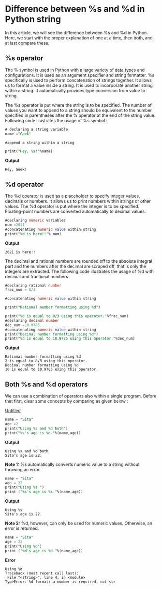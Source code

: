 # Difference between %s and %d in Python string

In this article, we will see the difference between %s and %d in Python. Here, we start with the proper explanation of one at a time, then both, and at last compare these.

## **%s operator**

The % symbol is used in Python with a large variety of data types and configurations. It is used as an argument specifier and string formatter. %s specifically is used to perform concatenation of strings 
together. It allows us to format a value inside a string. It is used to incorporate another string within a string. It automatically provides type conversion from value to string.

The %s operator is put where the string is to be specified. The number of values you want to append to a string should be equivalent to the number specified in parentheses after the % operator at the end of the string value. Following code illustrates the usage of %s symbol :

```sql
# declaring a string variable
name ="Geek"

#append a string within a string

print("Hey, %s!"%name)
```

**Output**

```
Hey, Geek!
```

## **%d operator**

The %d operator is used as a placeholder to specify integer values, decimals or numbers. It allows us to print numbers within strings or other values. The %d operator is put where the integer is to be 
specified. Floating-point numbers are converted automatically to decimal  values.

```sql
#declaring numeric variables
num =2021
#concatenating numeric value within string
print("%d is here!!"% num)
```

**Output**

```
2021 is here!!
```

The  decimal and rational numbers are rounded off to the absolute integral part and the numbers after the decimal are scraped off, that is only the  integers are extracted. The following code illustrates the usage of %d with decimal and fractional numbers:

```sql
#declaring rational number
frac_num = 8/3

#concatenating numeric value within string

print("Rational number formatting using %d")

print("%d is equal to 8/3 using this operator."%frac_num)
#declaring decimal number
dec_num =10.9785
#concatenating numeric value within string
print("Decimal number formatting using %d")
print("%d is equal to 10.9785 using this operator."%dec_num)
```

**Output**

```
Rational number formatting using %d
2 is equal to 8/3 using this operator.
Decimal number formatting using %d
10 is equal to 10.9785 using this operator.
```

## Both %s and %d operators

We  can use a combination of operators also within a single program. Before  that first, clear some concepts by comparing as given below :

[Untitled](Difference%20between%20%25s%20and%20%25d%20in%20Python%20string%20ec51a8bacdff46fa9b356570de7e2cf1/Untitled%20Database%20307d9f2a60804d259ad6525f5a7b96c9.csv)

```sql
name = "Sita"
age =2
print("Using %s and %d both")
print("%s's age is %d."%(name,age))
```

**Output**

```
Using %s and %d both
Sita's age is 22.
```

**Note 1:** %s automatically converts numeric value to a string without throwing an error.

```sql
name = "Sita"
age = 22
print("Using %s ")
print ("%s's age is %s."%(name,age))
```

**Output**

```
Using %s
Sita's age is 22.
```

**Note 2:** %d, however, can only be used for numeric values. Otherwise, an error is returned.

```sql
name = "Sita"
age = 22
print("Using %d")
print ("%d's age is %d."%(name,age))
```

**Error**

```
Using %d
Traceback (most recent call last):
 File "<string>", line 4, in <module>
TypeError: %d format: a number is required, not str
```